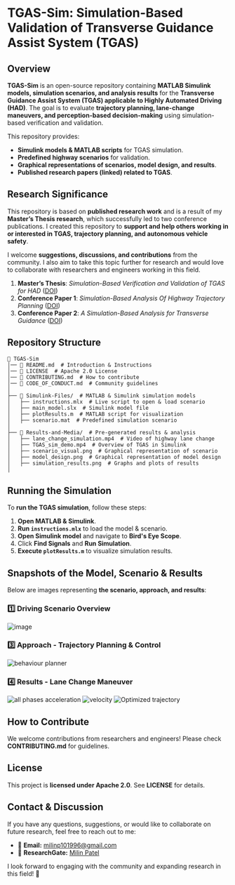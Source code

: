 # TGAS-Sim: Simulation-Based Validation of Transverse Guidance Assist System (TGAS)

## Overview
**TGAS-Sim** is an open-source repository containing **MATLAB Simulink models, simulation scenarios, and analysis results** for the **Transverse Guidance Assist System (TGAS) applicable to Highly Automated Driving (HAD)**. The goal is to evaluate **trajectory planning, lane-change maneuvers, and perception-based decision-making** using simulation-based verification and validation.

This repository provides:
- **Simulink models & MATLAB scripts** for TGAS simulation.
- **Predefined highway scenarios** for validation.
- **Graphical representations of scenarios, model design, and results**.
- **Published research papers (linked) related to TGAS**.

## Research Significance
This repository is based on **published research work** and is a result of my **Master’s Thesis research**, which successfully led to two conference publications. I created this repository to **support and help others working in or interested in TGAS, trajectory planning, and autonomous vehicle safety**. 

I welcome **suggestions, discussions, and contributions** from the community. I also aim to take this topic further for research and would love to collaborate with researchers and engineers working in this field.

1. **Master’s Thesis**: *Simulation-Based Verification and Validation of TGAS for HAD* ([DOI](https://doi.org/10.13140/RG.2.2.21734.74567))
2. **Conference Paper 1**: *Simulation-Based Analysis Of Highway Trajectory Planning* ([DOI](https://doi.org/10.1109/iceccme52200.2021.9591044))
3. **Conference Paper 2**: *A Simulation-Based Analysis for Transverse Guidance* ([DOI](https://doi.org/10.1109/hora52670.2021.9461313))

## Repository Structure
```
📂 TGAS-Sim  
│── 📜 README.md  # Introduction & Instructions  
│── 📜 LICENSE  # Apache 2.0 License  
│── 📜 CONTRIBUTING.md  # How to contribute  
│── 📜 CODE_OF_CONDUCT.md  # Community guidelines  
│  
├── 📂 Simulink-Files/  # MATLAB & Simulink simulation models  
│   ├── instructions.mlx  # Live script to open & load scenario  
│   ├── main_model.slx  # Simulink model file  
│   ├── plotResults.m  # MATLAB script for visualization  
│   ├── scenario.mat  # Predefined simulation scenario  
│  
├── 📂 Results-and-Media/  # Pre-generated results & analysis  
│   ├── lane_change_simulation.mp4  # Video of highway lane change  
│   ├── TGAS_sim_demo.mp4  # Overview of TGAS in Simulink  
│   ├── scenario_visual.png  # Graphical representation of scenario  
│   ├── model_design.png  # Graphical representation of model design  
│   ├── simulation_results.png  # Graphs and plots of results  
│  
```

## Running the Simulation
To **run the TGAS simulation**, follow these steps:
1. **Open MATLAB & Simulink**.
2. **Run `instructions.mlx`** to load the model & scenario.
3. **Open Simulink model** and navigate to **Bird's Eye Scope**.
4. Click **Find Signals** and **Run Simulation**.
5. **Execute `plotResults.m`** to visualize simulation results.

## Snapshots of the Model, Scenario & Results
Below are images representing **the scenario, approach, and results**:

### **1️⃣ Driving Scenario Overview**
![image](https://github.com/user-attachments/assets/d4a61796-72cc-4331-bd64-6f30b4a3ea6e)


### **3️⃣ Approach - Trajectory Planning & Control**
![behaviour planner](https://github.com/user-attachments/assets/309da0c1-4375-4640-b852-0d9e7b6fd0d7)

### **4️⃣ Results - Lane Change Maneuver**
![all phases acceleration](https://github.com/user-attachments/assets/ac5820bc-6994-42d7-b881-fb4e60126a2d)
![velocity](https://github.com/user-attachments/assets/b566043c-b1af-44b7-bcca-711a4fede80a)
![Optimized trajectory](https://github.com/user-attachments/assets/43b4ba31-f281-4550-bb01-4a6688ce1dd3)


## How to Contribute
We welcome contributions from researchers and engineers! Please check **CONTRIBUTING.md** for guidelines.

## License
This project is **licensed under Apache 2.0**. See **LICENSE** for details.

## Contact & Discussion
If you have any questions, suggestions, or would like to collaborate on future research, feel free to reach out to me:
- 📧 **Email:** milinp101996@gmail.com
- 🔗 **ResearchGate:** [Milin Patel](https://www.researchgate.net/profile/Milin-Patel?ev=hdr_xprf)

I look forward to engaging with the community and expanding research in this field! 🚀
